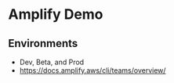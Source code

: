 # Amplify Demo

## Environments

- Dev, Beta, and Prod
- https://docs.amplify.aws/cli/teams/overview/
